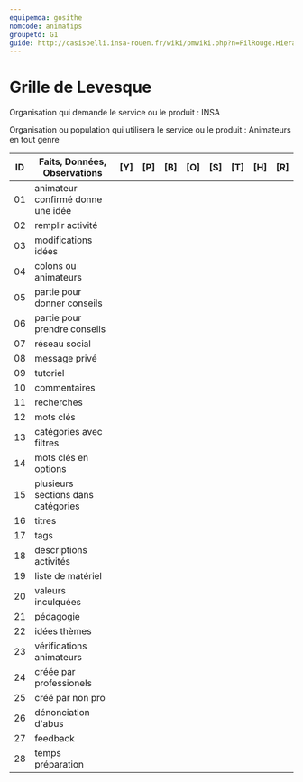 ```yaml
---
equipemoa: gosithe
nomcode: animatips
groupetd: G1
guide: http://casisbelli.insa-rouen.fr/wiki/pmwiki.php?n=FilRouge.HierachiserBesoins
---
```


# Grille de Levesque

Organisation qui demande le service ou le produit : INSA

Organisation ou population qui utilisera le service ou le produit : Animateurs en tout genre

| ID | Faits, Données, Observations | [Y] | [P] | [B] | [O] | [S] | [T] | [H] | [R] |
|----|------------------------------|----------|----------|--------|-------------|----------|----------|-----------|------------|
| 01 |animateur confirmé donne une idée|       |          |        |             |          |          |           |            |
| 02 | remplir activité             |          |          |        |             |          |          |           |            |
| 03 | modifications idées          |          |          |        |             |          |          |           |            |
| 04 | colons ou animateurs         |          |          |        |             |          |          |           |            |
| 05 | partie pour donner conseils  |          |          |        |             |          |          |           |            |
| 06 | partie pour prendre conseils |          |          |        |             |          |          |           |            |
| 07 | réseau social                |          |          |        |             |          |          |           |            |
| 08 | message privé                |          |          |        |             |          |          |           |            |
| 09 | tutoriel                     |          |          |        |             |          |          |           |            |
| 10 | commentaires                 |          |          |        |             |          |          |           |            |
| 11 | recherches                   |          |          |        |             |          |          |           |            |
| 12 | mots clés                    |          |          |        |             |          |          |           |            |
| 13 | catégories avec filtres      |          |          |        |             |          |          |           |            |
| 14 | mots clés en options         |          |          |        |             |          |          |           |            |
| 15 | plusieurs sections dans catégories|          |          |        |             |          |          |           |       |
| 16 | titres                       |       |          |        |             |          |          |           |            |
| 17 | tags                         |          |          |        |             |          |          |           |            |
| 18 | descriptions activités       |          |          |        |             |          |          |           |            |
| 19 | liste de matériel            |          |          |        |             |          |          |           |            |
| 20 | valeurs inculquées           |          |          |        |             |          |          |           |            |
| 21 | pédagogie                    |          |          |        |             |          |          |           |            |
| 22 | idées thèmes                 |          |          |        |             |          |          |           |            |
| 23 | vérifications animateurs     |          |          |        |             |          |          |           |            |
| 24 | créée par professionels      |          |          |        |             |          |          |           |            |
| 25 | créé par non pro             |          |          |        |             |          |          |           |            |
| 26 | dénonciation d'abus          |          |          |        |             |          |          |           |            |
| 27 | feedback                     |          |          |        |             |          |          |           |            |
| 28 | temps préparation            |          |          |        |             |          |          |           |            |
  

